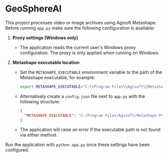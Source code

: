 # GeoSphereAI

This project processes video or image archives using Agisoft Metashape. Before running `app.py` make sure the following configuration is available:

1. **Proxy settings (Windows only)**
   - The application reads the current user's Windows proxy configuration. The proxy is only applied when running on Windows.

2. **Metashape executable location**
   - Set the `METASHAPE_EXECUTABLE` environment variable to the path of the Metashape executable, for example:
     ```bash
     export METASHAPE_EXECUTABLE="C:\\Program Files\\Agisoft\\Metashape Pro\\metashape.exe"
     ```
   - Alternatively create a `config.json` file next to `app.py` with the following structure:
     ```json
     {
       "METASHAPE_EXECUTABLE": "C:/Program Files/Agisoft/Metashape Pro/metashape.exe"
     }
     ```
   - The application will raise an error if the executable path is not found via either method.

Run the application with `python app.py` once these settings have been configured.
